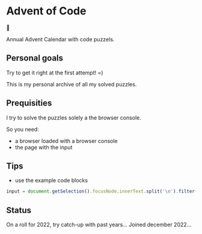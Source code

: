# Advent of Code
:christmas_tree:

Annual Advent Calendar with code puzzels.

## Personal goals
Try to get it right at the first attempt! =)

This is my personal archive of all my solved puzzles.

## Prequisities
I try to solve the puzzles solely a the browser console.

So you need:
- a browser loaded with a browser console
- the page with the input

## Tips
- use the example code blocks
```javascript
input = document.getSelection().focusNode.innerText.split('\n').filter(l => l.length);
```

## Status
On a roll for 2022, try catch-up with past years... Joined december 2022...
